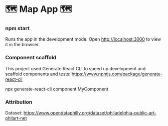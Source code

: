 # 🗺 Map App 🗺

### npm start

Runs the app in the development mode.
Open [http://localhost:3000](http://localhost:3000) to view it in the browser.

### Component scaffold

This project used Generate React CLI to speed up development and scaffold components and tests:
https://www.npmjs.com/package/generate-react-cli

npx generate-react-cli component MyComponent

### Attribution

Dataset: https://www.opendataphilly.org/dataset/philadelphia-public-art-philart-net

